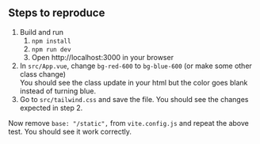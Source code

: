 ## Steps to reproduce ##
1. Build and run
    1. `npm install`
    2. `npm run dev`
    3. Open http://localhost:3000 in your browser
2. In `src/App.vue`, change `bg-red-600` to `bg-blue-600` (or make some other class change)\
You should see the class update in your html but the color goes blank instead of turning blue.
3. Go to `src/tailwind.css` and save the file. You should see the changes expected in step 2.

Now remove `base: "/static",` from `vite.config.js` and repeat the above test. You should see it work correctly.

